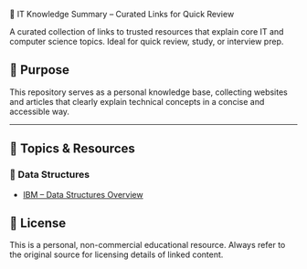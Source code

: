 🧠 IT Knowledge Summary – Curated Links for Quick Review

A curated collection of links to trusted resources that explain core IT and computer science topics. Ideal for quick review, study, or interview prep.

## 📌 Purpose

This repository serves as a personal knowledge base, collecting websites and articles that clearly explain technical concepts in a concise and accessible way.

---

## 🔗 Topics & Resources

### 📂 Data Structures
- [IBM – Data Structures Overview](https://www.ibm.com/think/topics/data-structure)
<!---
### 💻 Algorithms
- _[add link here]_

### 🧠 System Design
- _[add link here]_

### 🕸️ Networks & Protocols
- _[add link here]_

### 🔐 Security Basics
- _[add link here]_

---

## 🛠️ Contribution (Optional)

If you'd like to suggest a high-quality resource, feel free to open a pull request or submit an issue.

---
--->
## 📣 License

This is a personal, non-commercial educational resource. Always refer to the original source for licensing details of linked content.
